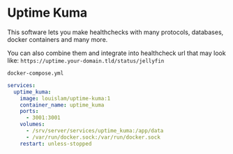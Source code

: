 # Uptime Kuma
This software lets you make healthchecks with many protocols, databases, docker containers and many more. 

You can also combine them and integrate into healthcheck url that may look like: ``https://uptime.your-domain.tld/status/jellyfin``

``docker-compose.yml``
```yaml
services:
  uptime_kuma:
    image: louislam/uptime-kuma:1
    container_name: uptime_kuma
    ports:
      - 3001:3001
    volumes:
      - /srv/server/services/uptime_kuma:/app/data
      - /var/run/docker.sock:/var/run/docker.sock
    restart: unless-stopped
```